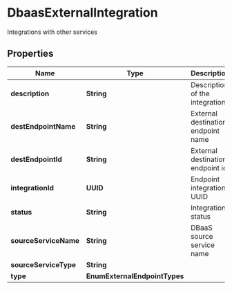 

# DbaasExternalIntegration

Integrations with other services

## Properties

| Name | Type | Description | Notes |
|------------ | ------------- | ------------- | -------------|
|**description** | **String** | Description of the integration |  |
|**destEndpointName** | **String** | External destination endpoint name |  [optional] |
|**destEndpointId** | **String** | External destination endpoint id |  [optional] |
|**integrationId** | **UUID** | Endpoint integration UUID |  [optional] |
|**status** | **String** | Integration status |  [optional] |
|**sourceServiceName** | **String** | DBaaS source service name |  |
|**sourceServiceType** | **String** |  |  |
|**type** | **EnumExternalEndpointTypes** |  |  |



